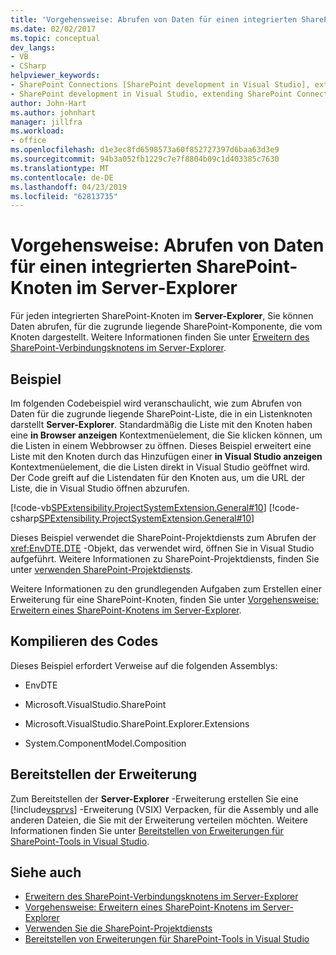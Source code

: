 ```yaml
---
title: 'Vorgehensweise: Abrufen von Daten für einen integrierten SharePoint-Knoten im Server-Explorer | Microsoft-Dokumentation'
ms.date: 02/02/2017
ms.topic: conceptual
dev_langs:
- VB
- CSharp
helpviewer_keywords:
- SharePoint Connections [SharePoint development in Visual Studio], extending a node
- SharePoint development in Visual Studio, extending SharePoint Connections node in Server Explorer
author: John-Hart
ms.author: johnhart
manager: jillfra
ms.workload:
- office
ms.openlocfilehash: d1e3ec8fd6598573a60f852727397d6baa63d3e9
ms.sourcegitcommit: 94b3a052fb1229c7e7f8804b09c1d403385c7630
ms.translationtype: MT
ms.contentlocale: de-DE
ms.lasthandoff: 04/23/2019
ms.locfileid: "62813735"
---
```

# <a name="how-to-get-data-for-a-built-in-sharepoint-node-in-server-explorer"></a>Vorgehensweise: Abrufen von Daten für einen integrierten SharePoint-Knoten im Server-Explorer
  Für jeden integrierten SharePoint-Knoten im **Server-Explorer**, Sie können Daten abrufen, für die zugrunde liegende SharePoint-Komponente, die vom Knoten dargestellt. Weitere Informationen finden Sie unter [Erweitern des SharePoint-Verbindungsknotens im Server-Explorer](../sharepoint/extending-the-sharepoint-connections-node-in-server-explorer.md).

## <a name="example"></a>Beispiel
 Im folgenden Codebeispiel wird veranschaulicht, wie zum Abrufen von Daten für die zugrunde liegende SharePoint-Liste, die in ein Listenknoten darstellt **Server-Explorer**. Standardmäßig die Liste mit den Knoten haben eine **in Browser anzeigen** Kontextmenüelement, die Sie klicken können, um die Listen in einem Webbrowser zu öffnen. Dieses Beispiel erweitert eine Liste mit den Knoten durch das Hinzufügen einer **in Visual Studio anzeigen** Kontextmenüelement, die die Listen direkt in Visual Studio geöffnet wird. Der Code greift auf die Listendaten für den Knoten aus, um die URL der Liste, die in Visual Studio öffnen abzurufen.

 [!code-vb[SPExtensibility.ProjectSystemExtension.General#10](../sharepoint/codesnippet/VisualBasic/projectsystemexamples/extension/serverexplorerextensionnodeinfo.vb#10)]
 [!code-csharp[SPExtensibility.ProjectSystemExtension.General#10](../sharepoint/codesnippet/CSharp/projectsystemexamples/extension/serverexplorerextensionnodeinfo.cs#10)]

 Dieses Beispiel verwendet die SharePoint-Projektdiensts zum Abrufen der <xref:EnvDTE.DTE> -Objekt, das verwendet wird, öffnen Sie in Visual Studio aufgeführt. Weitere Informationen zu SharePoint-Projektdiensts, finden Sie unter [verwenden SharePoint-Projektdiensts](../sharepoint/using-the-sharepoint-project-service.md).

 Weitere Informationen zu den grundlegenden Aufgaben zum Erstellen einer Erweiterung für eine SharePoint-Knoten, finden Sie unter [Vorgehensweise: Erweitern eines SharePoint-Knotens im Server-Explorer](../sharepoint/how-to-extend-a-sharepoint-node-in-server-explorer.md).

## <a name="compile-the-code"></a>Kompilieren des Codes
 Dieses Beispiel erfordert Verweise auf die folgenden Assemblys:

- EnvDTE

- Microsoft.VisualStudio.SharePoint

- Microsoft.VisualStudio.SharePoint.Explorer.Extensions

- System.ComponentModel.Composition

## <a name="deploy-the-extension"></a>Bereitstellen der Erweiterung
 Zum Bereitstellen der **Server-Explorer** -Erweiterung erstellen Sie eine [!include[vsprvs](../sharepoint/includes/vsprvs-md.md)] -Erweiterung (VSIX) Verpacken, für die Assembly und alle anderen Dateien, die Sie mit der Erweiterung verteilen möchten. Weitere Informationen finden Sie unter [Bereitstellen von Erweiterungen für SharePoint-Tools in Visual Studio](../sharepoint/deploying-extensions-for-the-sharepoint-tools-in-visual-studio.md).

## <a name="see-also"></a>Siehe auch
- [Erweitern des SharePoint-Verbindungsknotens im Server-Explorer](../sharepoint/extending-the-sharepoint-connections-node-in-server-explorer.md)
- [Vorgehensweise: Erweitern eines SharePoint-Knotens im Server-Explorer](../sharepoint/how-to-extend-a-sharepoint-node-in-server-explorer.md)
- [Verwenden Sie die SharePoint-Projektdiensts](../sharepoint/using-the-sharepoint-project-service.md)
- [Bereitstellen von Erweiterungen für SharePoint-Tools in Visual Studio](../sharepoint/deploying-extensions-for-the-sharepoint-tools-in-visual-studio.md)
